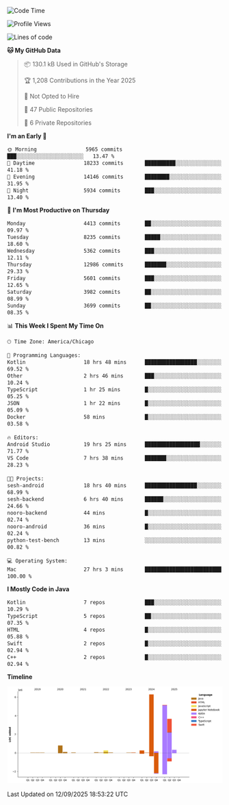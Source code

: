 <!--START_SECTION:waka-->
![Code Time](http://img.shields.io/badge/Code%20Time-1%2C493%20hrs%2017%20mins-blue)

![Profile Views](http://img.shields.io/badge/Profile%20Views-0-blue)

![Lines of code](https://img.shields.io/badge/From%20Hello%20World%20I%27ve%20Written-17.2%20million%20lines%20of%20code-blue)

**🐱 My GitHub Data** 

> 📦 130.1 kB Used in GitHub's Storage 
 > 
> 🏆 1,208 Contributions in the Year 2025
 > 
> 🚫 Not Opted to Hire
 > 
> 📜 47 Public Repositories 
 > 
> 🔑 6 Private Repositories 
 > 
**I'm an Early 🐤** 

```text
🌞 Morning                5965 commits        ███░░░░░░░░░░░░░░░░░░░░░░   13.47 % 
🌆 Daytime                18233 commits       ██████████░░░░░░░░░░░░░░░   41.18 % 
🌃 Evening                14146 commits       ████████░░░░░░░░░░░░░░░░░   31.95 % 
🌙 Night                  5934 commits        ███░░░░░░░░░░░░░░░░░░░░░░   13.40 % 
```
📅 **I'm Most Productive on Thursday** 

```text
Monday                   4413 commits        ██░░░░░░░░░░░░░░░░░░░░░░░   09.97 % 
Tuesday                  8235 commits        █████░░░░░░░░░░░░░░░░░░░░   18.60 % 
Wednesday                5362 commits        ███░░░░░░░░░░░░░░░░░░░░░░   12.11 % 
Thursday                 12986 commits       ███████░░░░░░░░░░░░░░░░░░   29.33 % 
Friday                   5601 commits        ███░░░░░░░░░░░░░░░░░░░░░░   12.65 % 
Saturday                 3982 commits        ██░░░░░░░░░░░░░░░░░░░░░░░   08.99 % 
Sunday                   3699 commits        ██░░░░░░░░░░░░░░░░░░░░░░░   08.35 % 
```


📊 **This Week I Spent My Time On** 

```text
🕑︎ Time Zone: America/Chicago

💬 Programming Languages: 
Kotlin                   18 hrs 48 mins      █████████████████░░░░░░░░   69.52 % 
Other                    2 hrs 46 mins       ███░░░░░░░░░░░░░░░░░░░░░░   10.24 % 
TypeScript               1 hr 25 mins        █░░░░░░░░░░░░░░░░░░░░░░░░   05.25 % 
JSON                     1 hr 22 mins        █░░░░░░░░░░░░░░░░░░░░░░░░   05.09 % 
Docker                   58 mins             █░░░░░░░░░░░░░░░░░░░░░░░░   03.58 % 

🔥 Editors: 
Android Studio           19 hrs 25 mins      ██████████████████░░░░░░░   71.77 % 
VS Code                  7 hrs 38 mins       ███████░░░░░░░░░░░░░░░░░░   28.23 % 

🐱‍💻 Projects: 
sesh-android             18 hrs 40 mins      █████████████████░░░░░░░░   68.99 % 
sesh-backend             6 hrs 40 mins       ██████░░░░░░░░░░░░░░░░░░░   24.66 % 
nooro-backend            44 mins             █░░░░░░░░░░░░░░░░░░░░░░░░   02.74 % 
nooro-android            36 mins             █░░░░░░░░░░░░░░░░░░░░░░░░   02.24 % 
python-test-bench        13 mins             ░░░░░░░░░░░░░░░░░░░░░░░░░   00.82 % 

💻 Operating System: 
Mac                      27 hrs 3 mins       █████████████████████████   100.00 % 
```

**I Mostly Code in Java** 

```text
Kotlin                   7 repos             ███░░░░░░░░░░░░░░░░░░░░░░   10.29 % 
TypeScript               5 repos             ██░░░░░░░░░░░░░░░░░░░░░░░   07.35 % 
HTML                     4 repos             █░░░░░░░░░░░░░░░░░░░░░░░░   05.88 % 
Swift                    2 repos             █░░░░░░░░░░░░░░░░░░░░░░░░   02.94 % 
C++                      2 repos             █░░░░░░░░░░░░░░░░░░░░░░░░   02.94 % 
```



**Timeline**

![Lines of Code chart](https://raw.githubusercontent.com/phanijsp/phanijsp/main/assets/bar_graph.png)


 Last Updated on 12/09/2025 18:53:22 UTC
<!--END_SECTION:waka-->
